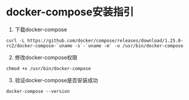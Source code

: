 # docker-compose安装指引
1. 下载docker-compose
```
curl -L https://github.com/docker/compose/releases/download/1.25.0-rc2/docker-compose-`uname -s`-`uname -m` -o /usr/bin/docker-compose
```
2. 修改docker-compose权限
```
chmod +x /usr/bin/docker-compose
```
3. 验证docker-compose是否安装成功
```
docker-compose --version
```